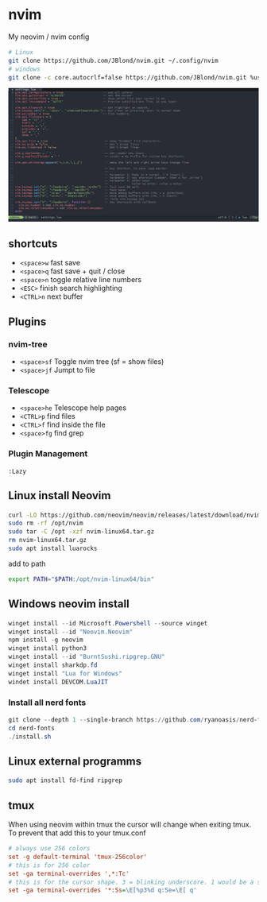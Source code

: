 # nvim

My neovim / nvim config

```bash
# Linux
git clone https://github.com/JBlond/nvim.git ~/.config/nvim
# windows
git clone -c core.autocrlf=false https://github.com/JBlond/nvim.git %userprofile%\AppData\Local\nvim\
```

![preview](assets/001.jpg)

## shortcuts

- `<space>w` fast save
- `<space>q` fast save + quit / close
- `<space>n` toggle relative line numbers
- `<ESC>` finish search highlighting
- `<CTRL>n` next buffer

## Plugins

### nvim-tree

- `<space>sf` Toggle nvim tree (sf = show files)
- `<space>jf` Jumpt to file

### Telescope

- `<space>he` Telescope help pages
- `<CTRL>p` find files
- `<CTRL>f` find inside the file
- `<space>fg` find grep

### Plugin Management

```vim
:Lazy
```

## Linux install Neovim

```bash
curl -LO https://github.com/neovim/neovim/releases/latest/download/nvim-linux64.tar.gz
sudo rm -rf /opt/nvim
sudo tar -C /opt -xzf nvim-linux64.tar.gz
rm nvim-linux64.tar.gz
sudo apt install luarocks
```

add to path

```bash
export PATH="$PATH:/opt/nvim-linux64/bin"
```

## Windows neovim install

```powershell
winget install --id Microsoft.Powershell --source winget
winget install --id "Neovim.Neovim"
npm install -g neovim
winget install python3
winget install --id "BurntSushi.ripgrep.GNU"
winget install sharkdp.fd
winget install "Lua for Windows"
windet install DEVCOM.LuaJIT
```

### Install all nerd fonts

```powershell
git clone --depth 1 --single-branch https://github.com/ryanoasis/nerd-fonts
cd nerd-fonts
./install.sh
```

## Linux external programms

```bash
sudo apt install fd-find ripgrep
```

## tmux

When using neovim within tmux the cursor will change when exiting tmux. To prevent that add this to your tmux.conf

```ini
# always use 256 colors
set -g default-terminal 'tmux-256color'
# this is for 256 color
set -ga terminal-overrides ',*:Tc'
# this is for the cursor shape. 3 = blinking underscore. 1 would be a solid block
set -ga terminal-overrides '*:Ss=\E[%p3%d q:Se=\E[ q'
```
